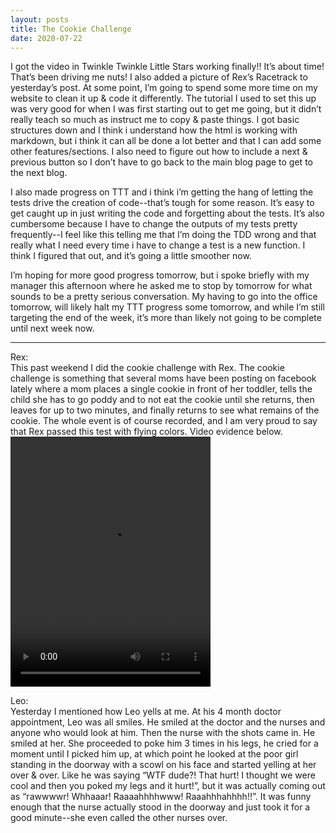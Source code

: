 ```yaml
---
layout: posts
title: The Cookie Challenge
date: 2020-07-22
---
```


I got the video in Twinkle Twinkle Little Stars working finally!!  It’s about time!  That’s been driving me nuts!  I also added a picture of Rex’s Racetrack to yesterday’s post.  At some point, I’m going to spend some more time on my website to clean it up & code it differently.  The tutorial I used to set this up was very good for when I was first starting out to get me going, but it didn’t really teach so much as instruct me to copy & paste things.  I got basic structures down and I think i understand how the html is working with markdown, but i think it can all be done a lot better and that I can add some other features/sections.  I also need to figure out how to include a next & previous button so I don’t have to go back to the main blog page to get to the next blog.  

I also made progress on TTT and i think i’m getting the hang of letting the tests drive the creation of code--that’s tough for some reason.  It’s easy to get caught up in just writing the code and forgetting about the tests.  It’s also cumbersome because I have to change the outputs of my tests pretty frequently--I feel like this telling me that I’m doing the TDD wrong and that really what I need every time i have to change a test is a new function.  I think I figured that out, and it’s going a little smoother now.

I’m hoping for more good progress tomorrow, but i spoke briefly with my manager this afternoon where he asked me to stop by tomorrow for what sounds to be a pretty serious conversation. My having to go into the office tomorrow, will likely halt my TTT progress some tomorrow, and while I’m still targeting the end of the week, it’s more than likely not going to be complete until next week now.


***
Rex:  
This past weekend I did the cookie challenge with Rex.  The cookie challenge is something that several moms have been posting on facebook lately where a mom places a single cookie in front of her toddler, tells the child she has to go poddy and to not eat the cookie until she returns, then leaves for up to two minutes, and finally returns to see what remains of the cookie.  The whole event is of course recorded, and I am very proud to say that Rex passed this test with flying colors.  Video evidence below.
<video src="https://maniginam.github.io/blog/pics&vids/CookieChallenge.mp4" width="320" height="400" controls></video>


Leo:  
Yesterday I mentioned how Leo yells at me.  At his 4 month doctor appointment, Leo was all smiles.  He smiled at the doctor and the nurses and anyone who would look at him.  Then the nurse with the shots came in.  He smiled at her.  She proceeded to poke him 3 times in his legs, he cried for a moment until I picked him up, at which point he looked at the poor girl standing in the doorway with a scowl on his face and started yelling at her over & over.  Like he was saying “WTF dude?!  That hurt!  I thought we were cool and then you poked my legs and it hurt!”, but it was actually coming out as “rawwwwr! Whhaaar!  Raaaahhhhwww!  Raaahhhahhhh!!”.  It was funny enough that the nurse actually stood in the doorway and just took it for a good minute--she even called the other nurses over.

